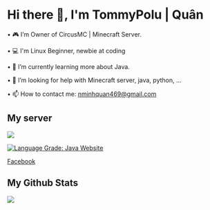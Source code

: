 # Hi there 👋, I'm TommyPolu | Quân 
 
 • 🎮  I’m Owner of CircusMC | Minecraft Server.
 
 • 💻  I'm Linux Beginner, newbie at coding
 
 • 🌱  I’m currently learning more about Java.
 
 • 🤔  I’m looking for help with Minecraft server, java, python, ...
 
 • 📫  How to contact me: nminhquan469@gmail.com

 ## My server
 
<img src="https://media.discordapp.net/attachments/896619903048626246/957602085904482334/banner.png?width=853&height=480">

<a href="https://discord.circusmc.net "><img alt="Language Grade: Java" src="https://img.shields.io/badge/%3CServer%3E-%237289DA.svg?style=for-the-badge&logo=discord&logoColor=white"> </a>
[Website](https://circussmp.tumy.fun)

[Facebook](https://fb.com/circussmpofficial)

 
 ## My Github Stats
 <img src="https://github-readme-stats.vercel.app/api?username=minhquantommy&&show_icons=true&title_color=ffffff&icon_color=bb2acf&text_color=daf7dc&bg_color=151515">


